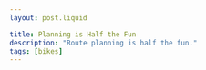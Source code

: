 ```yaml
---
layout: post.liquid

title: Planning is Half the Fun
description: "Route planning is half the fun."
tags: [bikes]
---
```



